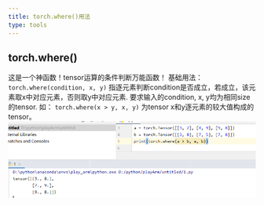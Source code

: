 ```yaml
---
title: torch.where()用法
type: tools
---
```

## torch.where()
这是一个神函数！tensor运算的条件判断万能函数！
基础用法：
`torch.where(condition, x, y)`
指逐元素判断condition是否成立，若成立，该元素取x中对应元素，否则取y中对应元素.
要求输入的condition, x, y均为相同size的tensor.
如：
`torch.where(x > y, x, y)`
为tensor x和y逐元素的较大值构成的tensor。
![](functional-images/where.png)





